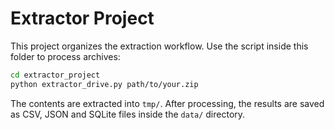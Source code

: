 # Extractor Project

This project organizes the extraction workflow. Use the script inside this
folder to process archives:

```bash
cd extractor_project
python extractor_drive.py path/to/your.zip
```

The contents are extracted into `tmp/`. After processing, the results are saved
as CSV, JSON and SQLite files inside the `data/` directory.
